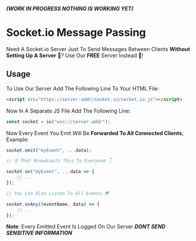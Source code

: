 <!-- TODO: Replace "server-addr" with the actual address. -->
***(WORK IN PROGRESS NOTHING IS WORKING YET)***

# Socket.io Message Passing 
Need A Socket.io Server Just To Send Messages Between Clients **Without Setting Up A Server** 
🧐? Use Our **FREE** Server Instead 🤑!

## Usage

To Use Our Server Add The Following Line To Your HTML File:
```html
<script src="https://server-addr/socket.io/socket.io.js"></script>
```

Now In A Separate JS File Add The Following Line:
```js
const socket = io("wss://server-addr");
```

Now Every Event You Emit Will Be **Forwarded To All Connected Clients**, Example:
```js
socket.emit("myEvent", ...data);

// ☝️ That Broadcasts This To Everyone 👇

socket.on("myEvent", ...data => {
    // ...
});

// You Can Also Listen To All Events 🌏

socket.onAny((eventName, data) => {
    // ...
});
```

**Note**: Every Emitted Event Is Logged On Our Server ***DONT SEND SENSITIVE INFORMATION***